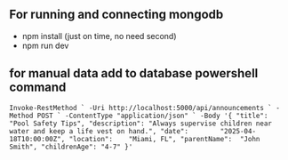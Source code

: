 ## For running and connecting mongodb
- npm install (just on time, no need second)
- npm run dev

## for manual data add to database powershell command

```Invoke-RestMethod `
  -Uri http://localhost:5000/api/announcements `
  -Method POST `
  -ContentType "application/json" `
  -Body '{
    "title":       "Pool Safety Tips",
    "description": "Always supervise children near water and keep a life vest on hand.",
    "date":        "2025-04-18T10:00:00Z",
    "location":    "Miami, FL",
    "parentName":  "John Smith",
    "childrenAge": "4-7"
  }' ```
